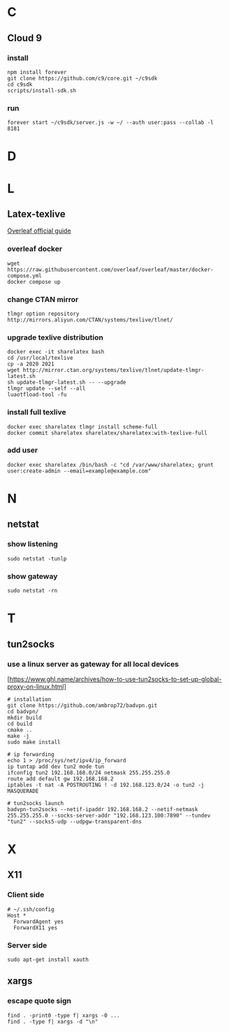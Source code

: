 # C
## Cloud 9
### install
```
npm install forever
git clone https://github.com/c9/core.git ~/c9sdk
cd c9sdk
scripts/install-sdk.sh
```

### run

```
forever start ~/c9sdk/server.js -w ~/ --auth user:pass --collab -l 8181
```

# D

# L
## Latex-texlive

[Overleaf official guide](https://github.com/overleaf/overleaf/wiki/Quick-Start-Guide)

### overleaf docker

```
wget https://raw.githubusercontent.com/overleaf/overleaf/master/docker-compose.yml
docker compose up
```

### change CTAN mirror

```
tlmgr option repository http://mirrors.aliyun.com/CTAN/systems/texlive/tlnet/ 
```

### upgrade texlive distribution

```
docker exec -it sharelatex bash 
cd /usr/local/texlive 
cp -a 2020 2021
wget http://mirror.ctan.org/systems/texlive/tlnet/update-tlmgr-latest.sh
sh update-tlmgr-latest.sh -- --upgrade 
tlmgr update --self --all 
luaotfload-tool -fu 
```

### install full texlive 

```
docker exec sharelatex tlmgr install scheme-full
docker commit sharelatex sharelatex/sharelatex:with-texlive-full
```

### add user

```
docker exec sharelatex /bin/bash -c "cd /var/www/sharelatex; grunt user:create-admin --email=example@example.com"
```

# N

## netstat

### show listening 

```
sudo netstat -tunlp
```

### show gateway

```
sudo netstat -rn
```

# T

## tun2socks

### use a linux server as gateway for all local devices

[https://www.ghl.name/archives/how-to-use-tun2socks-to-set-up-global-proxy-on-linux.html]
```
# installation
git clone https://github.com/ambrop72/badvpn.git
cd badvpn/
mkdir build
cd build
cmake ..
make -j
sudo make install

# ip forwarding
echo 1 > /proc/sys/net/ipv4/ip_forward
ip tuntap add dev tun2 mode tun
ifconfig tun2 192.168.168.0/24 netmask 255.255.255.0
route add default gw 192.168.168.2
iptables -t nat -A POSTROUTING ! -d 192.168.123.0/24 -o tun2 -j MASQUERADE

# tun2socks launch
badvpn-tun2socks --netif-ipaddr 192.168.168.2 --netif-netmask 255.255.255.0 --socks-server-addr "192.168.123.100:7890" --tundev "tun2" --socks5-udp --udpgw-transparent-dns
```


# X

## X11

### Client side
```
# ~/.ssh/config
Host *
  ForwardAgent yes
  ForwardX11 yes
```

### Server side

```
sudo apt-get install xauth
```

## xargs

### escape quote sign

```
find . -print0 -type f| xargs -0 ...
find . -type f| xargs -d "\n"
```